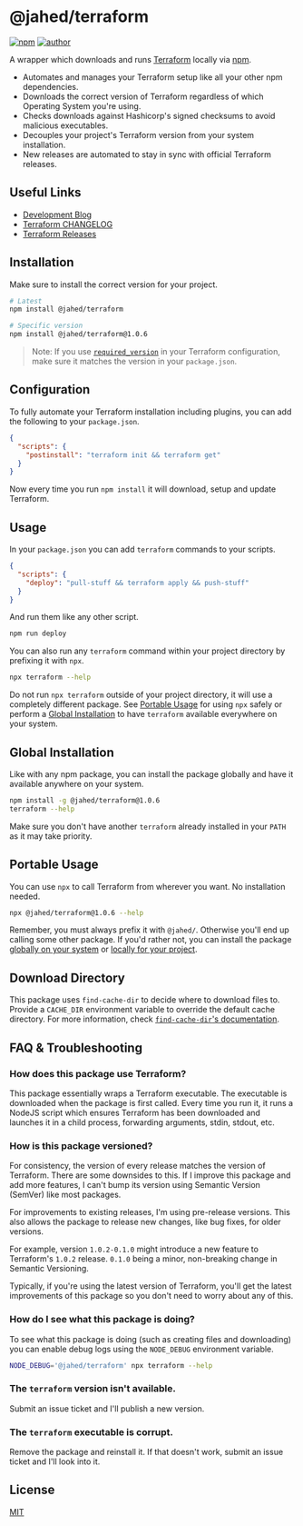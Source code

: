 # @jahed/terraform

[![npm](https://img.shields.io/npm/v/@jahed/terraform.svg)](https://www.npmjs.com/package/@jahed/terraform)
[![author](https://img.shields.io/badge/author-jahed-%23007fff)](https://jahed.dev/)

A wrapper which downloads and runs [Terraform](https://www.terraform.io/)
locally via [npm](https://www.npmjs.com/).

- Automates and manages your Terraform setup like all your other npm dependencies.
- Downloads the correct version of Terraform regardless of which Operating System you're using.
- Checks downloads against Hashicorp's signed checksums to avoid malicious executables.
- Decouples your project's Terraform version from your system installation.
- New releases are automated to stay in sync with official Terraform releases.

## Useful Links

- [Development Blog](https://jahed.dev/tags/node-terraform/)
- [Terraform CHANGELOG](https://github.com/hashicorp/terraform/blob/master/CHANGELOG.md)
- [Terraform Releases](https://releases.hashicorp.com/terraform/)

## Installation

Make sure to install the correct version for your project.

```sh
# Latest
npm install @jahed/terraform

# Specific version
npm install @jahed/terraform@1.0.6
```

> Note: If you use [`required_version`](https://www.terraform.io/docs/configuration/terraform.html#specifying-a-required-terraform-version)
> in your Terraform configuration, make sure it matches the version in your `package.json`.

## Configuration

To fully automate your Terraform installation including plugins, you can add the
following to your `package.json`.

```json
{
  "scripts": {
    "postinstall": "terraform init && terraform get"
  }
}
```

Now every time you run `npm install` it will download, setup and update
Terraform.

## Usage

In your `package.json` you can add `terraform` commands to your scripts.

```json
{
  "scripts": {
    "deploy": "pull-stuff && terraform apply && push-stuff"
  }
}
```

And run them like any other script.

```sh
npm run deploy
```

You can also run any `terraform` command within your project directory by
prefixing it with `npx`.

```sh
npx terraform --help
```

Do not run `npx terraform` outside of your project directory, it will use a
completely different package. See [Portable Usage](#portable-usage) for using
`npx` safely or perform a [Global Installation](#global-installation) to have
`terraform` available everywhere on your system.

## Global Installation

Like with any npm package, you can install the package globally and have it
available anywhere on your system.

```sh
npm install -g @jahed/terraform@1.0.6
terraform --help
```

Make sure you don't have another `terraform` already installed in your `PATH`
as it may take priority.

## Portable Usage

You can use `npx` to call Terraform from wherever you want. No installation
needed.

```sh
npx @jahed/terraform@1.0.6 --help
```

Remember, you must always prefix it with `@jahed/`. Otherwise you'll end up
calling some other package. If you'd rather not, you can install the package
[globally on your system](#global-installation) or
[locally for your project](#installation).

## Download Directory

This package uses `find-cache-dir` to decide where to download files to.
Provide a `CACHE_DIR` environment variable to override the default cache
directory. For more information, check
[`find-cache-dir`'s documentation](https://github.com/avajs/find-cache-dir).

## FAQ & Troubleshooting

### How does this package use Terraform?

This package essentially wraps a Terraform executable. The executable is
downloaded when the package is first called. Every time you run it, it runs
a NodeJS script which ensures Terraform has been downloaded and launches it in
a child process, forwarding arguments, stdin, stdout, etc.

### How is this package versioned?

For consistency, the version of every release matches the version of Terraform.
There are some downsides to this. If I improve this package and add more
features, I can't bump its version using Semantic Version (SemVer) like
most packages.

For improvements to existing releases, I'm using pre-release versions. This also
allows the package to release new changes, like bug fixes, for older versions.

For example, version `1.0.2-0.1.0` might introduce a new feature to
Terraform's `1.0.2` release. `0.1.0` being a minor, non-breaking change in
Semantic Versioning.

Typically, if you're using the latest version of Terraform, you'll get the
latest improvements of this package so you don't need to worry about any of
this.

### How do I see what this package is doing?

To see what this package is doing (such as creating files and downloading) you
can enable debug logs using the `NODE_DEBUG` environment variable.

```sh
NODE_DEBUG='@jahed/terraform' npx terraform --help
```

### The `terraform` version isn't available.

Submit an issue ticket and I'll publish a new version.

### The `terraform` executable is corrupt.

Remove the package and reinstall it. If that doesn't work, submit an issue
ticket and I'll look into it.

## License

[MIT](./LICENSE)
